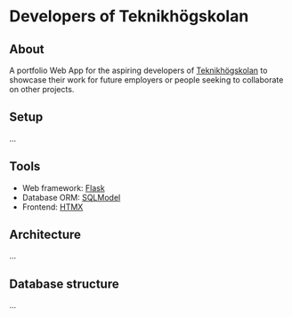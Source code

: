 # Developers of Teknikhögskolan

## About

A portfolio Web App for the aspiring developers of [Teknikhögskolan][teknikhogskolan] to showcase their work for future
employers or people seeking to collaborate on other projects.

[teknikhogskolan]: https://teknikhogskolan.se/

## Setup

...

## Tools

- Web framework: [Flask][flask]
- Database ORM: [SQLModel][sqlmodel]
- Frontend: [HTMX][htmx]

[flask]: https://flask.palletsprojects.com/en/2.0.x/
[sqlmodel]: https://sqlmodel.tiangolo.com/
[htmx]: https://htmx.org/

## Architecture

...

## Database structure

...
